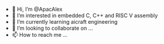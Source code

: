 - 👋 Hi, I’m @ApacAlex
- 👀 I’m interested in embedded C, C++ and RISC V assembly
- 🌱 I’m currently learning aicraft engineering
- 💞️ I’m looking to collaborate on ...
- 📫 How to reach me ...

<!---
ApacAlex/ApacAlex is a ✨ special ✨ repository because its `README.md` (this file) appears on your GitHub profile.
You can click the Preview link to take a look at your changes.
--->
